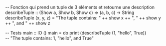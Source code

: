 -- Fonction qui prend un tuple de 3 éléments et retourne une description
describeTuple :: (Show a, Show b, Show c) => (a, b, c) -> String
describeTuple (x, y, z) =
    "The tuple contains: " ++ show x ++ ", " ++ show y ++ ", and " ++ show z

-- Tests
main :: IO ()
main = do
    print (describeTuple (1, "hello", True))  
    -- "The tuple contains: 1, \"hello\", and True"
